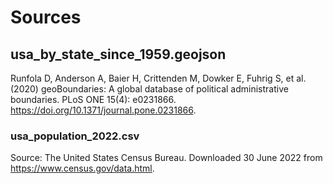 # Sources

## usa_by_state_since_1959.geojson
Runfola D, Anderson A, Baier H, Crittenden M, Dowker E, Fuhrig S, et al. (2020) 
geoBoundaries: A global database of political administrative boundaries. 
PLoS ONE 15(4): e0231866. https://doi.org/10.1371/journal.pone.0231866.


### usa_population_2022.csv
Source: The United States Census Bureau. Downloaded 30 June 2022 from https://www.census.gov/data.html.






